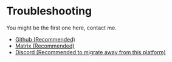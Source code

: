 # Troubleshooting

You might be the first one here, contact me.

- [Github (Recommended)](https://github.com/FabricCore)
- [Matrix (Recommended)](https://matrix.to/#/!qrUQMTxUReiPipzwhb:matrix.org?via=matrix.org)
- [Discord (Recommended to migrate away from this platform)](https://discord.gg/XfSZ5tc7Sk)
